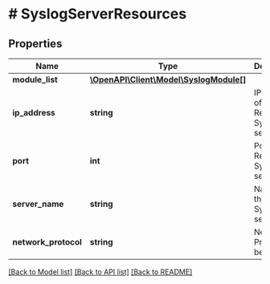 # # SyslogServerResources

## Properties

Name | Type | Description | Notes
------------ | ------------- | ------------- | -------------
**module_list** | [**\OpenAPI\Client\Model\SyslogModule[]**](SyslogModule.md) |  | [optional]
**ip_address** | **string** | IP address of the Remote Syslog server | [optional]
**port** | **int** | Port of the Remote Syslog server | [optional]
**server_name** | **string** | Name of the Remote Syslog server | [optional]
**network_protocol** | **string** | Network Protocol to be used | [optional]

[[Back to Model list]](../../README.md#models) [[Back to API list]](../../README.md#endpoints) [[Back to README]](../../README.md)
